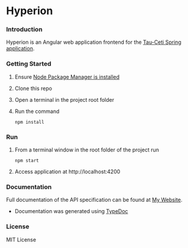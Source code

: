 # Hyperion

### Introduction
Hyperion is an Angular web application frontend for the [Tau-Ceti Spring application](https://github.com/Merri1/tau-ceti).


### Getting Started
1.	Ensure [Node Package Manager is installed](https://docs.npmjs.com/downloading-and-installing-node-js-and-npm)
2.	Clone this repo
3.	Open a terminal in the project root folder
4.	Run the command

        npm install

### Run
1.  From a terminal window in the root folder of the project run

        npm start
2.  Access application at http://localhost:4200
   
### Documentation
Full documentation of the API specification can be found at [My Website](https://merri1.github.io).
- Documentation was generated using [TypeDoc](https://github.com/TypeStrong/typedoc)

### License
MIT License
